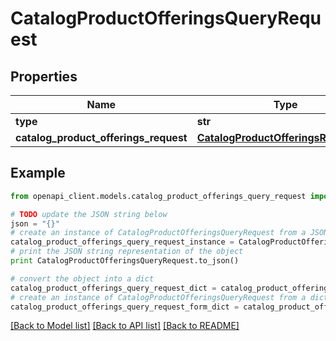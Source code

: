 # CatalogProductOfferingsQueryRequest


## Properties
Name | Type | Description | Notes
------------ | ------------- | ------------- | -------------
**type** | **str** |  | 
**catalog_product_offerings_request** | [**CatalogProductOfferingsRequestAir**](CatalogProductOfferingsRequestAir.md) |  | 

## Example

```python
from openapi_client.models.catalog_product_offerings_query_request import CatalogProductOfferingsQueryRequest

# TODO update the JSON string below
json = "{}"
# create an instance of CatalogProductOfferingsQueryRequest from a JSON string
catalog_product_offerings_query_request_instance = CatalogProductOfferingsQueryRequest.from_json(json)
# print the JSON string representation of the object
print CatalogProductOfferingsQueryRequest.to_json()

# convert the object into a dict
catalog_product_offerings_query_request_dict = catalog_product_offerings_query_request_instance.to_dict()
# create an instance of CatalogProductOfferingsQueryRequest from a dict
catalog_product_offerings_query_request_form_dict = catalog_product_offerings_query_request.from_dict(catalog_product_offerings_query_request_dict)
```
[[Back to Model list]](../README.md#documentation-for-models) [[Back to API list]](../README.md#documentation-for-api-endpoints) [[Back to README]](../README.md)


